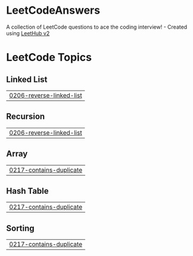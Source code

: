 # LeetCodeAnswers
A collection of LeetCode questions to ace the coding interview! - Created using [LeetHub v2](https://github.com/arunbhardwaj/LeetHub-2.0)

<!---LeetCode Topics Start-->
# LeetCode Topics
## Linked List
|  |
| ------- |
| [0206-reverse-linked-list](https://github.com/Eznone/LeetCodeAnswers/tree/master/0206-reverse-linked-list) |
## Recursion
|  |
| ------- |
| [0206-reverse-linked-list](https://github.com/Eznone/LeetCodeAnswers/tree/master/0206-reverse-linked-list) |
## Array
|  |
| ------- |
| [0217-contains-duplicate](https://github.com/Eznone/LeetCodeAnswers/tree/master/0217-contains-duplicate) |
## Hash Table
|  |
| ------- |
| [0217-contains-duplicate](https://github.com/Eznone/LeetCodeAnswers/tree/master/0217-contains-duplicate) |
## Sorting
|  |
| ------- |
| [0217-contains-duplicate](https://github.com/Eznone/LeetCodeAnswers/tree/master/0217-contains-duplicate) |
<!---LeetCode Topics End-->